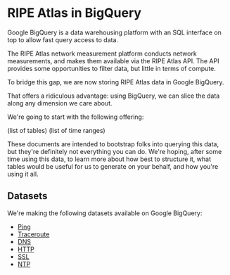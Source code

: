 # RIPE Atlas in BigQuery

Google BigQuery is a data warehousing platform with an SQL interface on top to allow fast query access to data.

The RIPE Atlas network measurement platform conducts network measurements, and
makes them available via the RIPE Atlas API. The API provides some
opportunities to filter data, but little in terms of compute.

To bridge this gap, we are now storing RIPE Atlas data in Google BigQuery.

That offers a ridiculous advantage: using BigQuery, we can slice the data along any dimension we care about.

We're going to start with the following offering:

(list of tables)
(list of time ranges)

These documents are intended to bootstrap folks into querying this data, but
they're definitely not everything you can do. We're hoping, after some time
using this data, to learn more about how best to structure it, what tables
would be useful for us to generate on your behalf, and how you're using it all.


## Datasets

We're making the following datasets available on Google BigQuery:

* [Ping](ping.md)
* [Traceroute]()
* [DNS]()
* [HTTP]()
* [SSL]()
* [NTP]()

